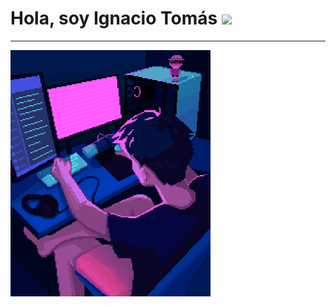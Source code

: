 <h1>Hola, soy Ignacio Tomás <img src="https://media.giphy.com/media/hvRJCLFzcasrR4ia7z/giphy.gif" width="30"></h1>
<hr>
<img align="left" src="https://github.com/ignaciotomasico12/ignaciotomasico12/blob/main/Coding.gif" alt="Unfortunately I didn't find the author of the pic, feel to open a pull request if found" width="320" />